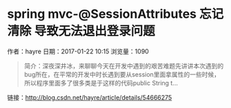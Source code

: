 # spring mvc-@SessionAttributes 忘记清除 导致无法退出登录问题
作者：hayre
日期：2017-01-22 10:15
浏览量：1090
> 简介：深夜深井冰，来聊聊今天在开发中遇到的艰苦难题先讲讲本次遇到的bug所在，在平常的开发中时长遇到要从session里面拿属性的一些时候，所以程序里面多了很多类是于这样的代码public String t...

 链接：http://blog.csdn.net/hayre/article/details/54666275
